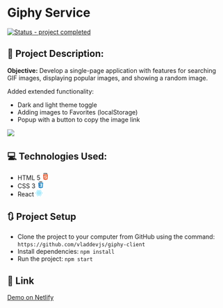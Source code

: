 # Giphy Service

[![Status - project completed](https://img.shields.io/badge/Status-project_completed-2ea44f)](https://)

## 📰 Project Description:

**Objective:** Develop a single-page application with features for searching GIF images, displaying popular images, and showing a random image.

Added extended functionality:

- Dark and light theme toggle
- Adding images to Favorites (localStorage)
- Popup with a button to copy the image link

![](./assets/giphy.gif)

## 💻 Technologies Used:

- HTML 5 <img src="https://raw.githubusercontent.com/devicons/devicon/master/icons/html5/html5-original-wordmark.svg" alt="html5" width="16" height="16"/>
- CSS 3 <img src="https://raw.githubusercontent.com/devicons/devicon/master/icons/css3/css3-original-wordmark.svg" alt="css3" width="16" height="16"/>
- React <img src="https://raw.githubusercontent.com/devicons/devicon/master/icons/react/react-original.svg" alt="javascript" width="16" height="16"/>

## 🔃 Project Setup

- Clone the project to your computer from GitHub using the command: `https://github.com/vladdevjs/giphy-client`
- Install dependencies: `npm install`
- Run the project: `npm start`

## 🔗 Link

[Demo on Netlify](https://gifki.netlify.app)
